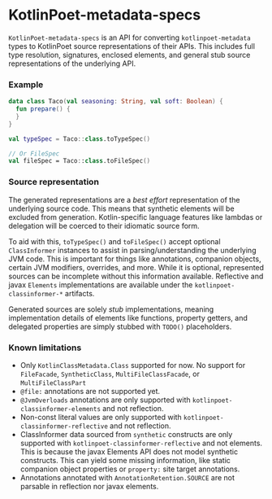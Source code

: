 KotlinPoet-metadata-specs
=========================

`KotlinPoet-metadata-specs` is an API for converting `kotlinpoet-metadata` types to KotlinPoet 
source representations of their APIs. This includes full type resolution, signatures, 
enclosed elements, and general stub source representations of the underlying API.

### Example

```kotlin
data class Taco(val seasoning: String, val soft: Boolean) {
  fun prepare() {
  }
}

val typeSpec = Taco::class.toTypeSpec()

// Or FileSpec
val fileSpec = Taco::class.toFileSpec()
```

### Source representation

The generated representations are a _best effort_ representation of the underlying source code.
This means that synthetic elements will be excluded from generation. Kotlin-specific language
features like lambdas or delegation will be coerced to their idiomatic source form.

To aid with this, `toTypeSpec()` and `toFileSpec()` accept optional `ClassInformer` instances
to assist in parsing/understanding the underlying JVM code. This is important for things like
annotations, companion objects, certain JVM modifiers, overrides, and more. While it is optional,
 represented sources can be incomplete without this information available. Reflective and javax
`Elements` implementations are available under the `kotlinpoet-classinformer-*` artifacts.

Generated sources are solely _stub_ implementations, meaning implementation details of elements
like functions, property getters, and delegated properties are simply stubbed with `TODO()` 
placeholders.

### Known limitations

- Only `KotlinClassMetadata.Class` supported for now. No support for `FileFacade`, `SyntheticClass`, `MultiFileClassFacade`, or `MultiFileClassPart`
- `@file:` annotations are not supported yet.
- `@JvmOverloads` annotations are only supported with `kotlinpoet-classinformer-elements` and not reflection.
- Non-const literal values are only supported with `kotlinpoet-classinformer-reflective` and not reflection.
- ClassInformer data sourced from `synthetic` constructs are only supported with 
`kotlinpoet-classinformer-reflective` and not elements. This is because the javax Elements API does not model
synthetic constructs. This can yield some missing information, like static companion object properties 
or `property:` site target annotations.
- Annotations annotated with `AnnotationRetention.SOURCE` are not parsable in reflection nor javax elements.
